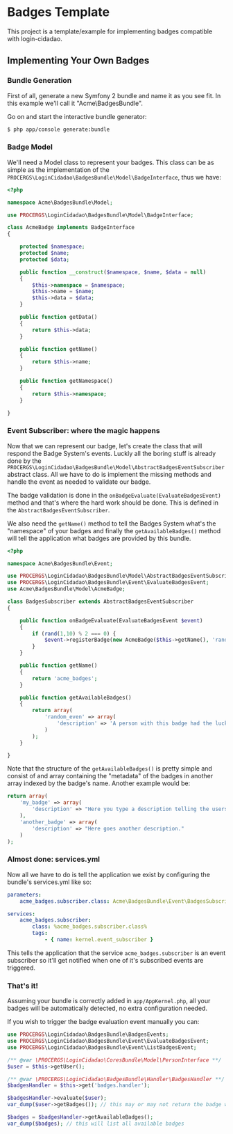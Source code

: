 Badges Template
===============

This project is a template/example for implementing badges compatible with login-cidadao.

## Implementing Your Own Badges

### Bundle Generation
First of all, generate a new Symfony 2 bundle and name it as you see fit. In this example we'll call it "Acme\BadgesBundle".

Go on and start the interactive bundle generator:

``` bash
$ php app/console generate:bundle
```

### Badge Model

We'll need a Model class to represent your badges. This class can be as simple as the implementation of the `PROCERGS\LoginCidadao\BadgesBundle\Model\BadgeInterface`, thus we have:

```php
<?php

namespace Acme\BadgesBundle\Model;

use PROCERGS\LoginCidadao\BadgesBundle\Model\BadgeInterface;

class AcmeBadge implements BadgeInterface
{

    protected $namespace;
    protected $name;
    protected $data;

    public function __construct($namespace, $name, $data = null)
    {
        $this->namespace = $namespace;
        $this->name = $name;
        $this->data = $data;
    }

    public function getData()
    {
        return $this->data;
    }

    public function getName()
    {
        return $this->name;
    }

    public function getNamespace()
    {
        return $this->namespace;
    }

}
```

### Event Subscriber: where the magic happens

Now that we can represent our badge, let's create the class that will respond the Badge System's events.
Luckly all the boring stuff is already done by the `PROCERGS\LoginCidadao\BadgesBundle\Model\AbstractBadgesEventSubscriber` abstract class. All we have to do is implement the missing methods and handle the event as needed to validate our badge.

The badge validation is done in the `onBadgeEvaluate(EvaluateBadgesEvent)` method and that's where the hard work should be done. This is defined in the `AbstractBadgesEventSubscriber`.

We also need the `getName()` method to tell the Badges System what's the "namespace" of your badges and finally the `getAvailableBadges()` method will tell the application what badges are provided by this bundle.

``` php
<?php

namespace Acme\BadgesBundle\Event;

use PROCERGS\LoginCidadao\BadgesBundle\Model\AbstractBadgesEventSubscriber;
use PROCERGS\LoginCidadao\BadgesBundle\Event\EvaluateBadgesEvent;
use Acme\BadgesBundle\Model\AcmeBadge;

class BadgesSubscriber extends AbstractBadgesEventSubscriber
{

    public function onBadgeEvaluate(EvaluateBadgesEvent $event)
    {
        if (rand(1,10) % 2 === 0) {
            $event->registerBadge(new AcmeBadge($this->getName(), 'random_even', true));
        }
    }

    public function getName()
    {
        return 'acme_badges';
    }

    public function getAvailableBadges()
    {
        return array(
            'random_even' => array(
                'description' => 'A person with this badge had the luck of getting an even number in rand(1,10)'
            )
        );
    }

}
```

Note that the structure of the `getAvailableBadges()` is pretty simple and consist of and array containing the "metadata" of the badges in another array indexed by the badge's name. Another example would be:

``` php
return array(
    'my_badge' => array(
        'description' => "Here you type a description telling the users how to achieve the badge or something."
    ),
    'another_badge' => array(
        'description' => "Here goes another description."
    )
);
```

### Almost done: services.yml

Now all we have to do is tell the application we exist by configuring the bundle's services.yml like so:

``` yaml
parameters:
    acme_badges.subscriber.class: Acme\BadgesBundle\Event\BadgesSubscriber

services:
    acme_badges.subscriber:
        class: %acme_badges.subscriber.class%
        tags:
            - { name: kernel.event_subscriber }
```

This tells the application that the service `acme_badges.subscriber` is an event subscriber so it'll get notified when one of it's subscribed events are triggered.

### That's it!

Assuming your bundle is correctly added in `app/AppKernel.php`, all your badges will be automatically detected, no extra configuration needed.

If you wish to trigger the badge evaluation event manually you can:

``` php
use PROCERGS\LoginCidadao\BadgesBundle\BadgesEvents;
use PROCERGS\LoginCidadao\BadgesBundle\Event\EvaluateBadgesEvent;
use PROCERGS\LoginCidadao\BadgesBundle\Event\ListBadgesEvent;

/** @var \PROCERGS\LoginCidadao\CoresBundle\Model\PersonInterface **/
$user = $this->getUser();

/** @var \PROCERGS\LoginCidadao\BadgesBundle\Handler\BadgesHandler **/
$badgesHandler = $this->get('badges.handler');

$badgesHandler->evaluate($user);
var_dump($user->getBadges()); // this may or may not return the badge we created here since it's based on random stuff.

$badges = $badgesHandler->getAvailableBadges();
var_dump($badges); // this will list all available badges
```